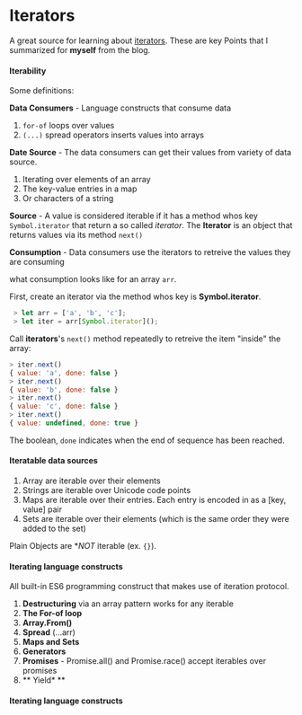 # Iterators

A great source for learning about [iterators](http://www.2ality.com/2015/02/es6-iteration.html).
These are key Points that I summarized for **myself** from the blog. 

#### Iterability 


Some definitions: 

**Data Consumers** - Language constructs that consume data

1. `for-of` loops over values 
2. `(...)` spread operators inserts values into arrays 

**Date Source** - The data consumers can get their values from variety of data source.

1. Iterating over elements of an array
2. The key-value entries in a map 
3. Or characters of a string 

**Source** - A value is considered iterable if it has a method whos key `Symbol.iterator` that return 
a so called _iterator_. The **Iterator** is an object that returns values via its method `next()`

**Consumption** - Data consumers use the iterators to retreive the values they are consuming 

what consumption looks like for an array `arr`.

First, create an iterator via the method whos key is **Symbol.iterator**. 

```js
 > let arr = ['a', 'b', 'c'];
 > let iter = arr[Symbol.iterator]();
```

Call **iterators**'s `next()` method repeatedly to retreive the item "inside" the array: 

```js 
> iter.next()
{ value: 'a', done: false }
> iter.next()
{ value: 'b', done: false }
> iter.next()
{ value: 'c', done: false }
> iter.next()
{ value: undefined, done: true }
```

The boolean, `done` indicates when the end of sequence has been reached. 

#### Iteratable data sources

1. Array are iterable over their elements 
2. Strings are iterable over Unicode code points 
3. Maps are iterable over their entries. Each entry is encoded in as a [key, value] pair
4. Sets are iterable over their elements (which is the same order they were added to the set)

Plain Objects are **NOT* iterable (ex. `{}`).

#### Iterating language constructs

All built-in ES6 programming construct that makes use of iteration protocol.

1. **Destructuring** via an array pattern works for any iterable
2. **The For-of loop**
3. **Array.From()**
4. **Spread** (...arr)
5. **Maps and Sets**
6. **Generators** 
7. **Promises** - Promise.all() and Promise.race() accept iterables over promises
8. ** Yield* **


#### Iterating language constructs









